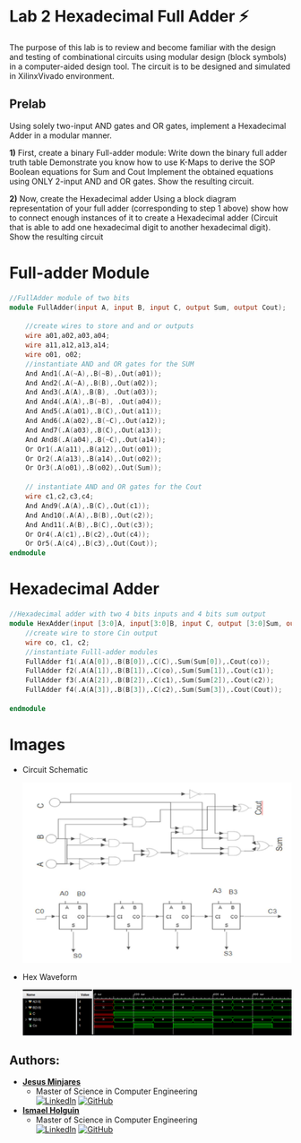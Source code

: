 # Lab 2 Hexadecimal Full Adder :zap:
The purpose of this lab is to review and become familiar with the design and testing of 
combinational circuits using modular design (block symbols) in a computer-aided design tool. 
The circuit is to be designed and simulated in XilinxVivado environment. 

## Prelab
Using solely two-input AND gates and OR gates, implement a Hexadecimal Adder in a 
modular manner.

**1)** First, create a binary Full-adder module: 
        Write down the binary full adder truth table
        Demonstrate you know how to use K-Maps to derive the SOP Boolean equations for Sum and Cout
        Implement the obtained equations using ONLY 2-input AND and OR gates. Show the resulting circuit. 
        
 **2)** Now, create the Hexadecimal adder
        Using a block diagram representation of your full adder (corresponding to step 1 above) show how to connect 
        enough instances of it to create a Hexadecimal adder (Circuit that is able to add one hexadecimal digit to another hexadecimal digit). 
        Show the resulting circuit
       
# Full-adder Module
```verilog
//FullAdder module of two bits 
module FullAdder(input A, input B, input C, output Sum, output Cout);

    //create wires to store and and or outputs
    wire a01,a02,a03,a04;
    wire a11,a12,a13,a14;
    wire o01, o02;
    //instantiate AND and OR gates for the SUM
    And And1(.A(~A),.B(~B),.Out(a01)); 
    And And2(.A(~A),.B(B),.Out(a02));
    And And3(.A(A),.B(B), .Out(a03));
    And And4(.A(A),.B(~B), .Out(a04));
    And And5(.A(a01),.B(C),.Out(a11));
    And And6(.A(a02),.B(~C),.Out(a12));
    And And7(.A(a03),.B(C),.Out(a13));
    And And8(.A(a04),.B(~C),.Out(a14));
    Or Or1(.A(a11),.B(a12),.Out(o01));
    Or Or2(.A(a13),.B(a14),.Out(o02));
    Or Or3(.A(o01),.B(o02),.Out(Sum));
    
    // instantiate AND and OR gates for the Cout
    wire c1,c2,c3,c4;
    And And9(.A(A),.B(C),.Out(c1));
    And And10(.A(A),.B(B),.Out(c2));
    And And11(.A(B),.B(C),.Out(c3));
    Or Or4(.A(c1),.B(c2),.Out(c4));
    Or Or5(.A(c4),.B(c3),.Out(Cout));
endmodule
```

# Hexadecimal Adder
```verilog
//Hexadecimal adder with two 4 bits inputs and 4 bits sum output 
module HexAdder(input [3:0]A, input[3:0]B, input C, output [3:0]Sum, output Cout);
    //create wire to store Cin output
    wire co, c1, c2;
    //instantiate Fulll-adder modules
    FullAdder f1(.A(A[0]),.B(B[0]),.C(C),.Sum(Sum[0]),.Cout(co));
    FullAdder f2(.A(A[1]),.B(B[1]),.C(co),.Sum(Sum[1]),.Cout(c1));
    FullAdder f3(.A(A[2]),.B(B[2]),.C(c1),.Sum(Sum[2]),.Cout(c2));
    FullAdder f4(.A(A[3]),.B(B[3]),.C(c2),.Sum(Sum[3]),.Cout(Cout));
    
endmodule  
```
# Images

* Circuit Schematic

    <img src="images/schematic.png">    
    
* Hex Waveform
    
    <img src="images/WaveForm_HexAddr.png">

## Authors:
* [**Jesus Minjares**](https://github.com/jminjares4)
    * Master of Science in Computer Engineering <br>
[![LinkedIn](https://img.shields.io/badge/LinkedIn-0077B5?style=for-the-badge&logo=linkedin&logoColor=white&style=flat)](https://www.linkedin.com/in/jesus-minjares-157a21195/) [![GitHub](https://img.shields.io/badge/GitHub-100000?style=for-the-badge&logo=github&logoColor=white&style=flat)](https://github.com/jminjares4)
* [**Ismael Holguin**](https://github.com/iholguin6)
    * Master of Science in Computer Engineering <br>
[![LinkedIn](https://img.shields.io/badge/LinkedIn-0077B5?style=for-the-badge&logo=linkedin&logoColor=white&style=flat)](https://www.linkedin.com/in/ismael-holguin-5ab421224/) [![GitHub](https://img.shields.io/badge/GitHub-100000?style=for-the-badge&logo=github&logoColor=white&style=flat)](https://github.com/iholguin6)
    